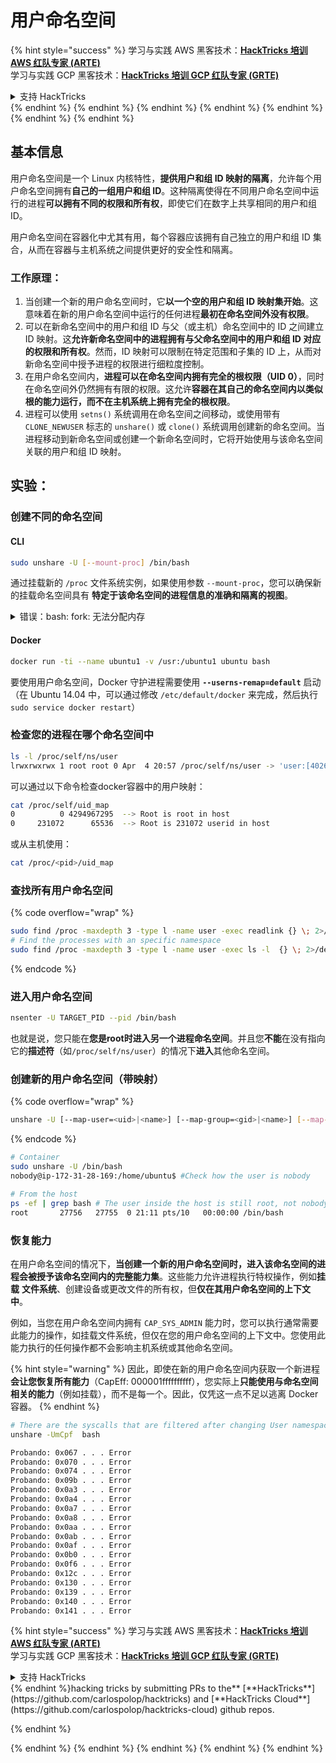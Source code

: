 # 用户命名空间

{% hint style="success" %}
学习与实践 AWS 黑客技术：<img src="/.gitbook/assets/arte.png" alt="" data-size="line">[**HackTricks 培训 AWS 红队专家 (ARTE)**](https://training.hacktricks.xyz/courses/arte)<img src="/.gitbook/assets/arte.png" alt="" data-size="line">\
学习与实践 GCP 黑客技术：<img src="/.gitbook/assets/grte.png" alt="" data-size="line">[**HackTricks 培训 GCP 红队专家 (GRTE)**<img src="/.gitbook/assets/grte.png" alt="" data-size="line">](https://training.hacktricks.xyz/courses/grte)

<details>

<summary>支持 HackTricks</summary>

* 查看 [**订阅计划**](https://github.com/sponsors/carlospolop)!
* **加入** 💬 [**Discord 群组**](https://discord.gg/hRep4RUj7f) 或 [**Telegram 群组**](https://t.me/peass) 或 **关注** 我们的 **Twitter** 🐦 [**@hacktricks\_live**](https://twitter.com/hacktricks\_live)**.**
* **通过向** [**HackTricks**](https://github.com/carlospolop/hacktricks) 和 [**HackTricks Cloud**](https://github.com/carlospolop/hacktricks-cloud) GitHub 仓库提交 PR 来分享黑客技巧。

</details>
{% endhint %}
{% endhint %}
{% endhint %}
{% endhint %}
{% endhint %}
{% endhint %}
{% endhint %}

## 基本信息

用户命名空间是一个 Linux 内核特性，**提供用户和组 ID 映射的隔离**，允许每个用户命名空间拥有**自己的一组用户和组 ID**。这种隔离使得在不同用户命名空间中运行的进程**可以拥有不同的权限和所有权**，即使它们在数字上共享相同的用户和组 ID。

用户命名空间在容器化中尤其有用，每个容器应该拥有自己独立的用户和组 ID 集合，从而在容器与主机系统之间提供更好的安全性和隔离。

### 工作原理：

1. 当创建一个新的用户命名空间时，它**以一个空的用户和组 ID 映射集开始**。这意味着在新的用户命名空间中运行的任何进程**最初在命名空间外没有权限**。
2. 可以在新命名空间中的用户和组 ID 与父（或主机）命名空间中的 ID 之间建立 ID 映射。这**允许新命名空间中的进程拥有与父命名空间中的用户和组 ID 对应的权限和所有权**。然而，ID 映射可以限制在特定范围和子集的 ID 上，从而对新命名空间中授予进程的权限进行细粒度控制。
3. 在用户命名空间内，**进程可以在命名空间内拥有完全的根权限（UID 0）**，同时在命名空间外仍然拥有有限的权限。这允许**容器在其自己的命名空间内以类似根的能力运行，而不在主机系统上拥有完全的根权限**。
4. 进程可以使用 `setns()` 系统调用在命名空间之间移动，或使用带有 `CLONE_NEWUSER` 标志的 `unshare()` 或 `clone()` 系统调用创建新的命名空间。当进程移动到新命名空间或创建一个新命名空间时，它将开始使用与该命名空间关联的用户和组 ID 映射。

## 实验：

### 创建不同的命名空间

#### CLI
```bash
sudo unshare -U [--mount-proc] /bin/bash
```
通过挂载新的 `/proc` 文件系统实例，如果使用参数 `--mount-proc`，您可以确保新的挂载命名空间具有 **特定于该命名空间的进程信息的准确和隔离的视图**。

<details>

<summary>错误：bash: fork: 无法分配内存</summary>

当 `unshare` 在没有 `-f` 选项的情况下执行时，由于 Linux 处理新 PID（进程 ID）命名空间的方式，会遇到错误。关键细节和解决方案如下：

1. **问题解释**：
- Linux 内核允许进程使用 `unshare` 系统调用创建新的命名空间。然而，启动新 PID 命名空间创建的进程（称为 "unshare" 进程）并不会进入新的命名空间；只有它的子进程会进入。
- 运行 `%unshare -p /bin/bash%` 会在与 `unshare` 相同的进程中启动 `/bin/bash`。因此，`/bin/bash` 及其子进程位于原始 PID 命名空间中。
- 新命名空间中 `/bin/bash` 的第一个子进程成为 PID 1。当该进程退出时，如果没有其他进程，它会触发命名空间的清理，因为 PID 1 具有收养孤儿进程的特殊角色。然后，Linux 内核将禁用该命名空间中的 PID 分配。

2. **后果**：
- 新命名空间中 PID 1 的退出导致 `PIDNS_HASH_ADDING` 标志的清理。这导致 `alloc_pid` 函数在创建新进程时无法分配新的 PID，从而产生 "无法分配内存" 的错误。

3. **解决方案**：
- 通过在 `unshare` 中使用 `-f` 选项可以解决此问题。此选项使 `unshare` 在创建新 PID 命名空间后分叉一个新进程。
- 执行 `%unshare -fp /bin/bash%` 确保 `unshare` 命令本身在新命名空间中成为 PID 1。然后，`/bin/bash` 及其子进程安全地包含在这个新命名空间中，防止 PID 1 提前退出，并允许正常的 PID 分配。

通过确保 `unshare` 以 `-f` 标志运行，新的 PID 命名空间得以正确维护，允许 `/bin/bash` 及其子进程在不遇到内存分配错误的情况下运行。

</details>

#### Docker
```bash
docker run -ti --name ubuntu1 -v /usr:/ubuntu1 ubuntu bash
```
要使用用户命名空间，Docker 守护进程需要使用 **`--userns-remap=default`** 启动（在 Ubuntu 14.04 中，可以通过修改 `/etc/default/docker` 来完成，然后执行 `sudo service docker restart`）

### &#x20;检查您的进程在哪个命名空间中
```bash
ls -l /proc/self/ns/user
lrwxrwxrwx 1 root root 0 Apr  4 20:57 /proc/self/ns/user -> 'user:[4026531837]'
```
可以通过以下命令检查docker容器中的用户映射：
```bash
cat /proc/self/uid_map
0          0 4294967295  --> Root is root in host
0     231072      65536  --> Root is 231072 userid in host
```
或从主机使用：
```bash
cat /proc/<pid>/uid_map
```
### 查找所有用户命名空间

{% code overflow="wrap" %}
```bash
sudo find /proc -maxdepth 3 -type l -name user -exec readlink {} \; 2>/dev/null | sort -u
# Find the processes with an specific namespace
sudo find /proc -maxdepth 3 -type l -name user -exec ls -l  {} \; 2>/dev/null | grep <ns-number>
```
{% endcode %}

### 进入用户命名空间
```bash
nsenter -U TARGET_PID --pid /bin/bash
```
也就是说，您只能在**您是root时进入另一个进程命名空间**。并且您**不能**在没有指向它的**描述符**（如`/proc/self/ns/user`）的情况下**进入**其他命名空间。

### 创建新的用户命名空间（带映射）

{% code overflow="wrap" %}
```bash
unshare -U [--map-user=<uid>|<name>] [--map-group=<gid>|<name>] [--map-root-user] [--map-current-user]
```
{% endcode %}
```bash
# Container
sudo unshare -U /bin/bash
nobody@ip-172-31-28-169:/home/ubuntu$ #Check how the user is nobody

# From the host
ps -ef | grep bash # The user inside the host is still root, not nobody
root       27756   27755  0 21:11 pts/10   00:00:00 /bin/bash
```
### 恢复能力

在用户命名空间的情况下，**当创建一个新的用户命名空间时，进入该命名空间的进程会被授予该命名空间内的完整能力集**。这些能力允许进程执行特权操作，例如**挂载** **文件系统**、创建设备或更改文件的所有权，但**仅在其用户命名空间的上下文中**。

例如，当您在用户命名空间内拥有 `CAP_SYS_ADMIN` 能力时，您可以执行通常需要此能力的操作，如挂载文件系统，但仅在您的用户命名空间的上下文中。您使用此能力执行的任何操作都不会影响主机系统或其他命名空间。

{% hint style="warning" %}
因此，即使在新的用户命名空间内获取一个新进程**会让您恢复所有能力**（CapEff: 000001ffffffffff），您实际上**只能使用与命名空间相关的能力**（例如挂载），而不是每一个。因此，仅凭这一点不足以逃离 Docker 容器。
{% endhint %}
```bash
# There are the syscalls that are filtered after changing User namespace with:
unshare -UmCpf  bash

Probando: 0x067 . . . Error
Probando: 0x070 . . . Error
Probando: 0x074 . . . Error
Probando: 0x09b . . . Error
Probando: 0x0a3 . . . Error
Probando: 0x0a4 . . . Error
Probando: 0x0a7 . . . Error
Probando: 0x0a8 . . . Error
Probando: 0x0aa . . . Error
Probando: 0x0ab . . . Error
Probando: 0x0af . . . Error
Probando: 0x0b0 . . . Error
Probando: 0x0f6 . . . Error
Probando: 0x12c . . . Error
Probando: 0x130 . . . Error
Probando: 0x139 . . . Error
Probando: 0x140 . . . Error
Probando: 0x141 . . . Error
```
{% hint style="success" %}
学习与实践 AWS 黑客技术：<img src="/.gitbook/assets/arte.png" alt="" data-size="line">[**HackTricks 培训 AWS 红队专家 (ARTE)**](https://training.hacktricks.xyz/courses/arte)<img src="/.gitbook/assets/arte.png" alt="" data-size="line">\
学习与实践 GCP 黑客技术：<img src="/.gitbook/assets/grte.png" alt="" data-size="line">[**HackTricks 培训 GCP 红队专家 (GRTE)**<img src="/.gitbook/assets/grte.png" alt="" data-size="line">](https://training.hacktricks.xyz/courses/grte)

<details>

<summary>支持 HackTricks</summary>

* 查看 [**订阅计划**](https://github.com/sponsors/carlospolop)!
* **加入** 💬 [**Discord 群组**](https://discord.gg/hRep4RUj7f) 或 [**Telegram 群组**](https://t.me/peass) 或 **关注** 我们的 **Twitter** 🐦 [**@hacktricks\_live**](https://twitter.com/hacktricks\_live)**.**
* **通过向** [**HackTricks**](https://github.com/carlospolop/hacktricks) 和 [**HackTricks Cloud**](https://github.com/carlospolop/hacktricks-cloud) github 仓库提交 PR 分享黑客技巧。

</details>
{% endhint %}hacking tricks by submitting PRs to the** [**HackTricks**](https://github.com/carlospolop/hacktricks) and [**HackTricks Cloud**](https://github.com/carlospolop/hacktricks-cloud) github repos.

{% endhint %}
</details>
{% endhint %}
</details>
{% endhint %}
</details>
{% endhint %}
</details>
{% endhint %}
</details>
{% endhint %}
